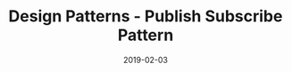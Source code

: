 ---
title:  "Design Patterns - Publish Subscribe Pattern"
date:   2019-02-03
permalink: pub-sub-pattern
categories: [design-patterns]
tags: [pub-sub, design-pattern]
---